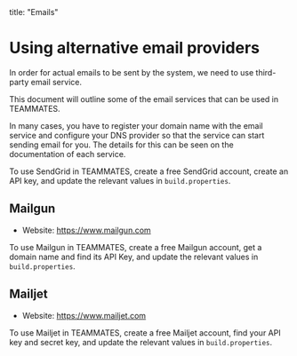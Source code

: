 <frontmatter>
  title: "Emails"
</frontmatter>

# Using alternative email providers

In order for actual emails to be sent by the system, we need to use third-party email service.

This document will outline some of the email services that can be used in TEAMMATES.

In many cases, you have to register your domain name with the email service and configure your DNS provider so that the service can start sending email for you.
The details for this can be seen on the documentation of each service.

<!-- ## SendGrid -->

<!-- - Website: https://sendgrid.com -->

To use SendGrid in TEAMMATES, create a free SendGrid account, create an API key, and update the relevant values in `build.properties`.

## Mailgun

- Website: https://www.mailgun.com

To use Mailgun in TEAMMATES, create a free Mailgun account, get a domain name and find its API Key, and update the relevant values in `build.properties`.

## Mailjet

- Website: https://www.mailjet.com

To use Mailjet in TEAMMATES, create a free Mailjet account, find your API key and secret key, and update the relevant values in `build.properties`.
